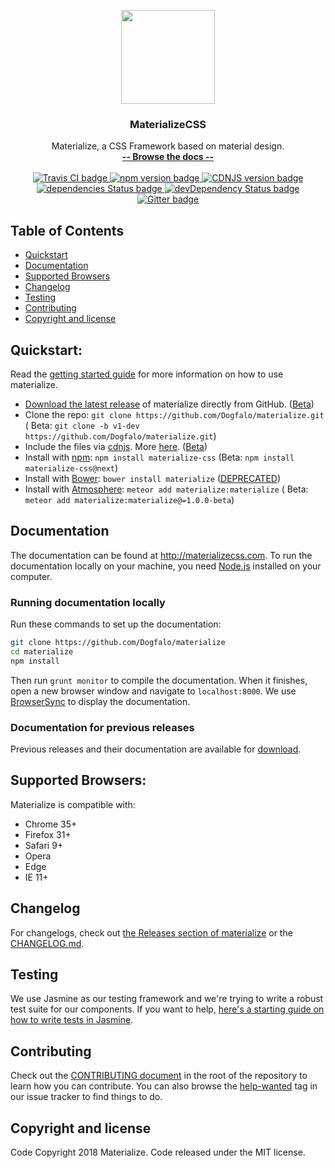 <p align="center">
  <a href="http://materializecss.com/">
    <img src="http://materializecss.com/res/materialize.svg" width="150">
  </a>
</p>

<h3 align="center">MaterializeCSS</h3>

<p align="center">
  Materialize, a CSS Framework based on material design.
  <br>
  <a href="http://materializecss.com/"><strong>-- Browse the docs --</strong></a>
  <br>
  <br>
  <a href="https://travis-ci.org/Dogfalo/materialize">
    <img src="https://travis-ci.org/Dogfalo/materialize.svg?branch=master" alt="Travis CI badge">
  </a>
  <a href="https://badge.fury.io/js/materialize-css">
    <img src="https://badge.fury.io/js/materialize-css.svg" alt="npm version badge">
  </a>
  <a href="https://cdnjs.com/libraries/materialize">
    <img src="https://img.shields.io/cdnjs/v/materialize.svg" alt="CDNJS version badge">
  </a>
  <a href="https://david-dm.org/Dogfalo/materialize">
    <img src="https://david-dm.org/Dogfalo/materialize/status.svg" alt="dependencies Status badge">
    </a>
  <a href="https://david-dm.org/Dogfalo/materialize#info=devDependencies">
    <img src="https://david-dm.org/Dogfalo/materialize/dev-status.svg" alt="devDependency Status badge">
  </a>
  <a href="https://gitter.im/Dogfalo/materialize">
    <img src="https://badges.gitter.im/Join%20Chat.svg" alt="Gitter badge">
  </a>
</p>

## Table of Contents

- [Quickstart](#quickstart)
- [Documentation](#documentation)
- [Supported Browsers](#supported-browsers)
- [Changelog](#changelog)
- [Testing](#testing)
- [Contributing](#contributing)
- [Copyright and license](#copyright-and-license)

## Quickstart:

Read the [getting started guide](http://materializecss.com/getting-started.html) for more information on how to use
materialize.

- [Download the latest release](https://github.com/Dogfalo/materialize/releases/latest) of materialize directly from
  GitHub. ([Beta](https://github.com/Dogfalo/materialize/releases/))
- Clone the repo: `git clone https://github.com/Dogfalo/materialize.git` (
  Beta: `git clone -b v1-dev https://github.com/Dogfalo/materialize.git`)
- Include the files via [cdnjs](https://cdnjs.com/libraries/materialize).
  More [here](http://materializecss.com/getting-started.html). ([Beta](https://cdnjs.com/libraries/materialize/1.0.0-beta))
- Install with [npm](https://www.npmjs.com): `npm install materialize-css` (Beta: `npm install materialize-css@next`)
- Install
  with [Bower](https://bower.io): `bower install materialize` ([DEPRECATED](https://bower.io/blog/2017/how-to-migrate-away-from-bower/))
- Install with [Atmosphere](https://atmospherejs.com): `meteor add materialize:materialize` (
  Beta: `meteor add materialize:materialize@=1.0.0-beta`)

## Documentation

The documentation can be found at <http://materializecss.com>. To run the documentation locally on your machine, you
need [Node.js](https://nodejs.org/en/) installed on your computer.

### Running documentation locally

Run these commands to set up the documentation:

```bash
git clone https://github.com/Dogfalo/materialize
cd materialize
npm install
```

Then run `grunt monitor` to compile the documentation. When it finishes, open a new browser window and navigate
to `localhost:8000`. We use [BrowserSync](https://www.browsersync.io/) to display the documentation.

### Documentation for previous releases

Previous releases and their documentation are available for [download](https://github.com/Dogfalo/materialize/releases).

## Supported Browsers:

Materialize is compatible with:

- Chrome 35+
- Firefox 31+
- Safari 9+
- Opera
- Edge
- IE 11+

## Changelog

For changelogs, check out [the Releases section of materialize](https://github.com/Dogfalo/materialize/releases) or
the [CHANGELOG.md](CHANGELOG.md).

## Testing

We use Jasmine as our testing framework and we're trying to write a robust test suite for our components. If you want to
help, [here's a starting guide on how to write tests in Jasmine](CONTRIBUTING.md#jasmine-testing-guide).

## Contributing

Check out the [CONTRIBUTING document](CONTRIBUTING.md) in the root of the repository to learn how you can contribute.
You can also browse the [help-wanted](https://github.com/Dogfalo/materialize/labels/help-wanted) tag in our issue
tracker to find things to do.

## Copyright and license

Code Copyright 2018 Materialize. Code released under the MIT license.
